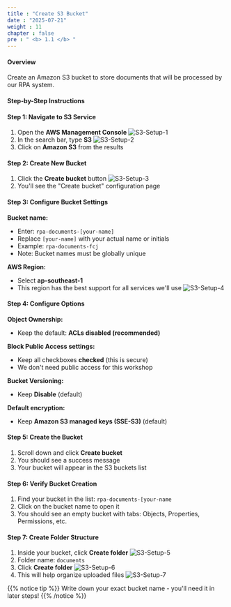 ```yaml
---
title : "Create S3 Bucket"
date : "2025-07-21"
weight : 11
chapter : false
pre : " <b> 1.1 </b> "
---
```


#### Overview
Create an Amazon S3 bucket to store documents that will be processed by our RPA system.

#### Step-by-Step Instructions

#### Step 1: Navigate to S3 Service
1. Open the **AWS Management Console**
![S3-Setup-1](/images/1/S3-Setup-1.png)
2. In the search bar, type **S3**
![S3-Setup-2](/images/1/S3-Setup-2.png)
3. Click on **Amazon S3** from the results

#### Step 2: Create New Bucket
1. Click the **Create bucket** button
![S3-Setup-3](/images/1/S3-Setup-3.png)
2. You'll see the "Create bucket" configuration page

#### Step 3: Configure Bucket Settings
**Bucket name:**
- Enter: `rpa-documents-[your-name]`
- Replace `[your-name]` with your actual name or initials
- Example: `rpa-documents-fcj`
- Note: Bucket names must be globally unique

**AWS Region:**
- Select **ap-southeast-1**
- This region has the best support for all services we'll use
![S3-Setup-4](/images/1/S3-Setup-4.png)

#### Step 4: Configure Options
**Object Ownership:**
- Keep the default: **ACLs disabled (recommended)**

**Block Public Access settings:**
- Keep all checkboxes **checked** (this is secure)
- We don't need public access for this workshop

**Bucket Versioning:**
- Keep **Disable** (default)

**Default encryption:**
- Keep **Amazon S3 managed keys (SSE-S3)** (default)

#### Step 5: Create the Bucket
1. Scroll down and click **Create bucket**
2. You should see a success message
3. Your bucket will appear in the S3 buckets list

#### Step 6: Verify Bucket Creation
1. Find your bucket in the list: `rpa-documents-[your-name`
2. Click on the bucket name to open it
3. You should see an empty bucket with tabs: Objects, Properties, Permissions, etc.

#### Step 7: Create Folder Structure 
1. Inside your bucket, click **Create folder**
![S3-Setup-5](/images/1/S3-Setup-5.png)
2. Folder name: `documents`
3. Click **Create folder**
![S3-Setup-6](/images/1/S3-Setup-6.png)
4. This will help organize uploaded files
![S3-Setup-7](/images/1/S3-Setup-7.png)


{{% notice tip %}}
Write down your exact bucket name - you'll need it in later steps!
{{% /notice %}}